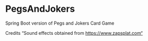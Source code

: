 # PegsAndJokers
Spring Boot version of Pegs and Jokers Card Game

Credits
“Sound effects obtained from https://www.zapsplat.com“
